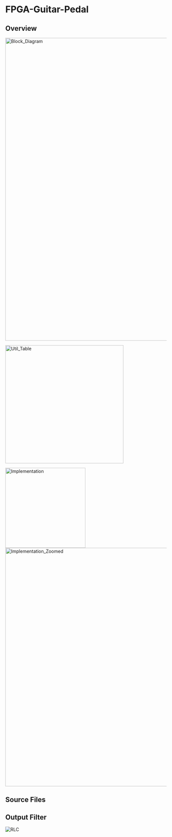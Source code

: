 # FPGA-Guitar-Pedal

## Overview
<img width="946" alt="Block_Diagram" src="https://github.com/user-attachments/assets/b4ca7007-7b71-4baf-a603-c80d8bbab488" /></b>


<img width="369" alt="Util_Table" src="https://github.com/user-attachments/assets/84336e1d-2f6e-4b8b-b163-bf8f7d79fd34" /></b>

<img width="250" alt="Implementation" src="https://github.com/user-attachments/assets/3b4e1393-5df9-49ab-bf73-d0aca10eed9d" />
<img width="745" alt="Implementation_Zoomed" src="https://github.com/user-attachments/assets/b7a20170-eaa3-4db0-8851-50d0aa76e588" /></b>


## Source Files

## Output Filter
![RLC](https://github.com/user-attachments/assets/229f0308-e1e9-42ca-861c-0bce56ff7b43)
